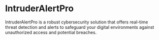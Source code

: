# IntruderAlertPro
IntruderAlertPro is a robust cybersecurity solution that offers real-time threat detection and alerts to safeguard your digital environments against unauthorized access and potential breaches.
